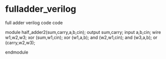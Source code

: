 # fulladder_verilog
full adder verilog code code

module half_adder2(sum,carry,a,b,cin);
output sum,carry;
input a,b,cin;
wire w1,w2,w3;
xor (sum,w1,cin);
xor (w1,a,b);
and (w2,w1,cin);
and (w3,a,b);
or (carry,w2,w3);

endmodule

